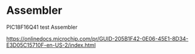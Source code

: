 # Assembler
PIC18F16Q41 test Assembler

https://onlinedocs.microchip.com/pr/GUID-205B1F42-0E06-45E1-8D34-E3D05C15710F-en-US-2/index.html
